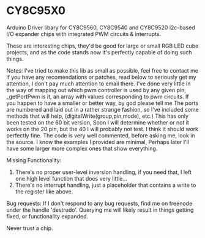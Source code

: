CY8C95X0
========

Arduino Driver libary for CY8C9560, CY8C9540 and CY8C9520 i2c-based I/O expander chips with integrated PWM circuits & interrupts.

These are interesting chips, they'd be good for large or small RGB LED cube projects, and as the code stands now it's perfectly capable of doing such things.

Notes:
I've tried to make this lib as small as possible, feel free to contact me if you have any recomendations or patches, read below to seriously get my attention, I don't pay much attention to email there.
I've done very little in the way of mapping out which pwm controller is used by any given pin, _getPortPwm is it, an array with values corresponding to pwm circuits.  If you happen to have a smaller or better way, by god please tell me
The ports are numbered and laid out in a rather strange fashion, so I've included some methods that will help, (digitalWrite(group,pin,mode), etc.)
This has only been tested on the 60 bit version, Soon I will determine whether or not it works on the 20 pin, but the 40 I will probably not test.  I think it should work perfectly fine.
The code is very well commented, before asking me, look in the source.  I know the examples I provided are minimal, Perhaps later I'll have some larger more complex ones that show everything.

Missing Functionality:
1) There's no proper user-level inversion handling, if you need that, I left one high level function that does very little...
2) There's no interrupt handling, just a placeholder that contains a write to the register like above.

Bug requests:
If I don't respond to any bug requests, find me on freenode under the handle 'destrudo'.  Querying me will likely result in things getting fixed, or functionality expanded.

Never trust a chip.
